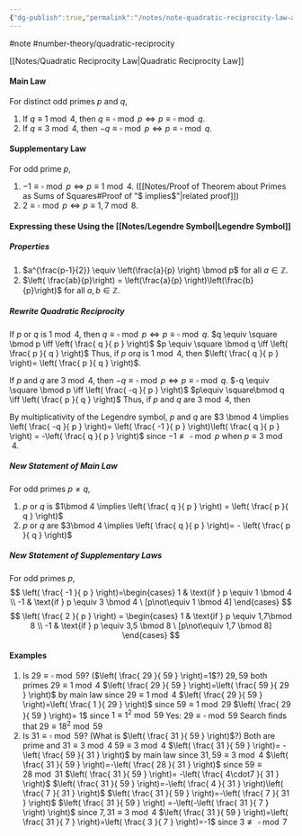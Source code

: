 ```yaml
---
{"dg-publish":true,"permalink":"/notes/note-quadratic-reciprocity-law-and-the-legendre-symbol/"}
---
```


#note #number-theory/quadratic-reciprocity  

[[Notes/Quadratic Reciprocity Law\|Quadratic Reciprocity Law]]
#### Main Law
For distinct odd primes $p$ and $q$,
1) If $q\equiv 1 \bmod 4$, then $q\equiv \square \bmod p \iff p\equiv \square \bmod q$.
2) If $q\equiv 3 \bmod 4$, then $-q \equiv \square \bmod p \iff p \equiv \square \bmod q$.

#### Supplementary Law
For odd prime $p$, 
1) $-1\equiv \square \bmod p \iff p \equiv 1 \bmod 4$. ([[Notes/Proof of Theorem about Primes as Sums of Squares#Proof of "$ implies$"\|related proof]])
2) $2 \equiv \square \bmod p \iff p \equiv 1,7 \bmod 8$.

#### Expressing these Using the [[Notes/Legendre Symbol\|Legendre Symbol]]

##### Properties
1) $a^{\frac{p-1}{2}} \equiv \left(\frac{a}{p} \right) \bmod p$ for all $a\in\mathbb{Z}$.
2) $\left( \frac{ab}{p}\right) = \left(\frac{a}{p} \right)\left(\frac{b}{p}\right)$ for all $a,b \in \mathbb{Z}$. 

##### Rewrite Quadratic Reciprocity

If $p$ or $q$ is $1 \bmod 4$, then $q \equiv \square \bmod p \iff p \equiv \square \bmod q$.
	$q \equiv \square \bmod p \iff \left( \frac{ q }{ p } \right)$
	$p \equiv \square \bmod q \iff \left( \frac{ p }{ q } \right)$
Thus, if $p$ or$q$ is $1 \bmod 4$, then $\left( \frac{ q }{ p } \right)= \left( \frac{ p }{ q } \right)$.

If $p$ and $q$ are $3 \bmod 4$, then $-q \equiv \square \bmod p \iff p \equiv \square \bmod q$.
	$-q \equiv \square \bmod p \iff \left( \frac{  -q }{ p } \right)$
	$p\equiv \square\bmod q \iff \left( \frac{ p  }{ q } \right)$
Thus, if $p$ and $q$ are $3 \bmod 4$, then 

By multiplicativity of the Legendre symbol, 
	$p$ and $q$ are $3 \bmod 4 \implies \left( \frac{ -q }{ p } \right)= \left( \frac{ -1 }{ p } \right)\left( \frac{ q }{ p } \right) = -\left( \frac{ q }{ p } \right)$ since $-1 \not\equiv \square \bmod p$ when $p \equiv 3 \bmod 4$.

##### New Statement of Main Law 
For odd primes $p\neq q$, 
1) $p$ or $q$ is $1\bmod 4 \implies \left( \frac{ q }{ p } \right) = \left( \frac{ p }{ q } \right)$
2) $p$ or $q$ are $3\bmod 4 \implies \left( \frac{ q }{ p } \right)= - \left( \frac{ p }{ q } \right)$

##### New Statement of Supplementary Laws
For odd primes $p$,
$$
\left( \frac{ -1 }{ p } \right)=\begin{cases}
1 & \text{if } p \equiv 1 \bmod 4 \\
-1 & \text{if } p \equiv 3 \bmod 4 \ [p\not\equiv 1 \bmod 4]
\end{cases}
$$
$$
\left( \frac{ 2 }{ p } \right) = \begin{cases}
1 & \text{if } p \equiv 1,7\bmod 8 \\
-1 & \text{if } p \equiv 3,5 \bmod 8 \ [p\not\equiv 1,7 \bmod 8]
\end{cases}
$$

#### Examples
1) Is $29 \equiv \square \bmod 59$? ($\left( \frac{ 29 }{ 59 } \right)=1$?)
	$29,59$ both primes
	$29 \equiv 1 \bmod 4$
	$\left( \frac{ 29 }{ 59 } \right)=\left( \frac{ 59 }{ 29 } \right)$ by main law since $29\equiv 1 \bmod 4$
	$\left( \frac{ 29 }{ 59 } \right)=\left( \frac{ 1 }{ 29 } \right)$ since $59 \equiv 1 \bmod 29$
	$\left( \frac{ 29 }{ 59 } \right)= 1$ since $1\equiv 1^{2} \bmod 59$
	Yes: $29 \equiv \square \bmod 59$
	Search finds that $29\equiv 18^2\bmod 59$ 
2) Is $31 \equiv \square \bmod 59$? (What is $\left( \frac{ 31 }{ 59 } \right)$?)
	Both are prime and $31 \equiv 3 \bmod 4$ 
	$59 \equiv 3 \bmod 4$
	$\left( \frac{ 31 }{ 59 } \right)= -\left( \frac{ 59 }{ 31 } \right)$ by main law since $31,59\equiv 3 \bmod 4$
	$\left( \frac{ 31 }{ 59 } \right)=-\left( \frac{ 28 }{ 31 } \right)$ since $59\equiv 28 \bmod 31$
	$\left( \frac{ 31 }{ 59 } \right)= -\left( \frac{ 4\cdot7 }{ 31 } \right)$
	$\left( \frac{ 31 }{ 59 } \right)=-\left( \frac{ 4 }{ 31 } \right)\left( \frac{ 7 }{ 31 } \right)$
	$\left( \frac{ 31 }{ 59 } \right)=-\left( \frac{ 7 }{ 31 } \right)$ 
	$\left( \frac{ 31 }{ 59 } \right) =-\left(-\left( \frac{ 31 }{ 7 } \right) \right)$ since $7,31\equiv 3 \bmod 4$
	$\left( \frac{ 31 }{ 59 } \right)=\left( \frac{ 31 }{ 7 } \right)=\left( \frac{ 3 }{ 7 } \right)=-1$ since $3\not\equiv \square \bmod 7$

